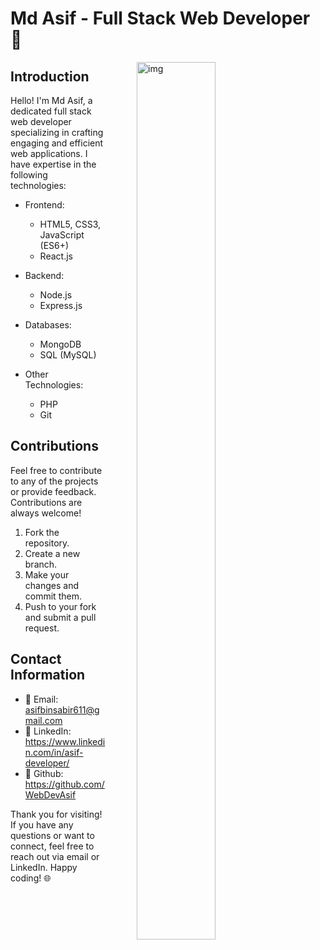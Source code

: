 # Md Asif - Full Stack Web Developer 🚀

<img align="right" alt="img" src="https://github.com/WebDevAsif/WebDevAsif/assets/139733073/eeb9c0cf-692c-4347-8230-e62419153daa" width="50%" height="60%" style="margin:0 50px;">

## Introduction

Hello! I'm Md Asif, a dedicated full stack web developer specializing in crafting engaging and efficient web applications. I have expertise in the following technologies:

- Frontend:

  - HTML5, CSS3, JavaScript (ES6+)
  - React.js

- Backend:

  - Node.js
  - Express.js

- Databases:

  - MongoDB
  - SQL (MySQL)

- Other Technologies:
  - PHP
  - Git

## Contributions

Feel free to contribute to any of the projects or provide feedback. Contributions are always welcome!

1. Fork the repository.
2. Create a new branch.
3. Make your changes and commit them.
4. Push to your fork and submit a pull request.

## Contact Information

- 📧 Email: asifbinsabir611@gmail.com
- 🔗 LinkedIn: https://www.linkedin.com/in/asif-developer/
- 🔗 Github: https://github.com/WebDevAsif

Thank you for visiting! If you have any questions or want to connect, feel free to reach out via email or LinkedIn. Happy coding! 🌐
